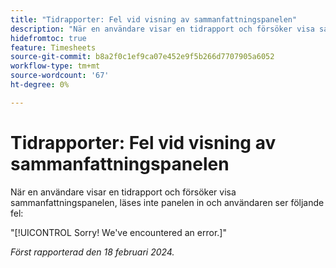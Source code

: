 ```yaml
---
title: "Tidrapporter: Fel vid visning av sammanfattningspanelen"
description: "När en användare visar en tidrapport och försöker visa sammanfattningspanelen, läses inte panelen in och användaren ser ett fel."
hidefromtoc: true
feature: Timesheets
source-git-commit: b8a2f0c1ef9ca07e452e9f5b266d7707905a6052
workflow-type: tm+mt
source-wordcount: '67'
ht-degree: 0%

---
```



# Tidrapporter: Fel vid visning av sammanfattningspanelen

När en användare visar en tidrapport och försöker visa sammanfattningspanelen, läses inte panelen in och användaren ser följande fel:

&quot;[!UICONTROL Sorry! We've encountered an error.]&quot;

_Först rapporterad den 18 februari 2024._
